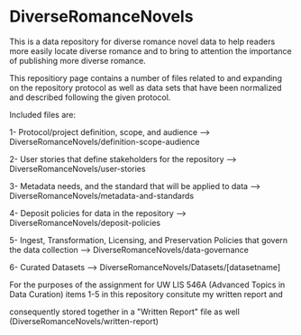 # DiverseRomanceNovels
This is a data repository for diverse romance novel data to help readers more easily locate diverse romance and to bring to attention the importance of publishing more diverse romance.

This repositiory page contains a number of files related to and expanding on the repository protocol as well as data sets that have been normalized and described following the given protocol. 

Included files are: 

1- Protocol/project definition, scope, and audience --> DiverseRomanceNovels/definition-scope-audience

2- User stories that define stakeholders for the repository --> DiverseRomanceNovels/user-stories

3- Metadata needs, and the standard that will be applied to data --> DiverseRomanceNovels/metadata-and-standards

4- Deposit policies for data in the repository --> DiverseRomanceNovels/deposit-policies

5- Ingest, Transformation, Licensing, and Preservation Policies that govern the data collection --> DiverseRomanceNovels/data-governance

6- Curated Datasets --> DiverseRomanceNovels/Datasets/[datasetname] 


For the purposes of the assignment for UW LIS 546A (Advanced Topics in Data Curation) items 1-5 in this repository consitute my written report and 

consequently stored together in a "Written Report" file as well (DiverseRomanceNovels/written-report)
